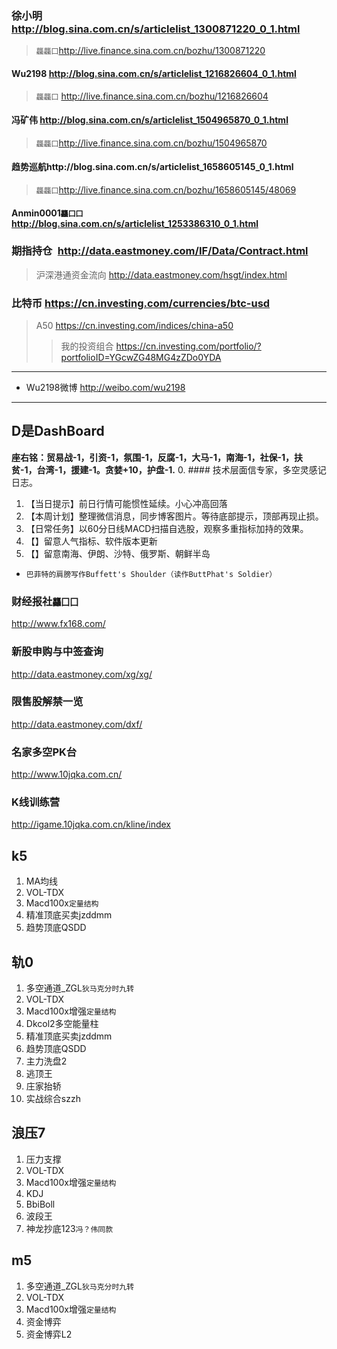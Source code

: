 ### 徐小明 http://blog.sina.com.cn/s/articlelist_1300871220_0_1.html
>`龘龘囗`http://live.finance.sina.com.cn/bozhu/1300871220
#### Wu2198 http://blog.sina.com.cn/s/articlelist_1216826604_0_1.html
>`龘龘囗` http://live.finance.sina.com.cn/bozhu/1216826604
#### 冯矿伟 http://blog.sina.com.cn/s/articlelist_1504965870_0_1.html
>`龘龘囗`http://live.finance.sina.com.cn/bozhu/1504965870
#### 趋势巡航http://blog.sina.com.cn/s/articlelist_1658605145_0_1.html
>`龘龘囗`http://live.finance.sina.com.cn/bozhu/1658605145/48069
#### Anmin0001`龘囗囗`http://blog.sina.com.cn/s/articlelist_1253386310_0_1.html
### 期指持仓` `http://data.eastmoney.com/IF/Data/Contract.html
>沪深港通资金流向 http://data.eastmoney.com/hsgt/index.html
### 比特币 https://cn.investing.com/currencies/btc-usd
>A50 https://cn.investing.com/indices/china-a50
>>我的投资组合 https://cn.investing.com/portfolio/?portfolioID=YGcwZG48MG4zZDo0YDA
---
- Wu2198微博 http://weibo.com/wu2198
---
## D是DashBoard
**座右铭：贸易战-1，引资-1，氛围-1，反腐-1，大马-1，南海-1，社保-1，扶贫-1，台湾-1，援建-1。贪婪+10，护盘-1.**
0. #### 技术层面信专家，多空灵感记日志。
1. 【当日提示】前日行情可能惯性延续。小心冲高回落
2. 【本周计划】整理微信消息，同步博客图片。等待底部提示，顶部再现止损。
3. 【日常任务】以60分日线MACD扫描自选股，观察多重指标加持的效果。
4. 【】留意人气指标、软件版本更新
5. 【】留意南海、伊朗、沙特、俄罗斯、朝鲜半岛
- `巴菲特的肩膀写作Buffett's Shoulder（读作ButtPhat's Soldier）`
### 财经报社`龘囗囗`
http://www.fx168.com/
### 新股申购与中签查询
http://data.eastmoney.com/xg/xg/
### 限售股解禁一览
http://data.eastmoney.com/dxf/
### 名家多空PK台
http://www.10jqka.com.cn/
### K线训练营
http://igame.10jqka.com.cn/kline/index
## k5
1. MA均线
2. VOL-TDX
3. Macd100x`定量结构`
4. 精准顶底买卖jzddmm
5. 趋势顶底QSDD
## 轨0
1. 多空通道_ZGL`狄马克分时九转`
2. VOL-TDX
3. Macd100x增强`定量结构`
4. Dkcol2多空能量柱
5. 精准顶底买卖jzddmm
6. 趋势顶底QSDD
7. 主力洗盘2
8. 逃顶王
9. 庄家抬轿
10. 实战综合szzh
## 浪压7
1. 压力支撑
2. VOL-TDX
3. Macd100x增强`定量结构`
4. KDJ
5. BbiBoll
6. 波段王
7. 神龙抄底123`冯？伟同款`
## m5
1. 多空通道_ZGL`狄马克分时九转`
2. VOL-TDX
3. Macd100x增强`定量结构`
4. 资金博弈
5. 资金博弈L2